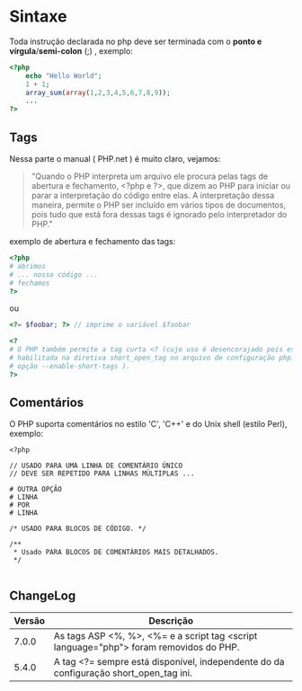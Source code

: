 # Sintaxe

Toda instrução declarada no php deve ser terminada com o **ponto e vírgula**/**semi-colon** (;) , exemplo:

````php
<?php
    echo "Hello World";
    1 + 1;
    array_sum(array(1,2,3,4,5,6,7,8,9));
    ...
?>    
````    

## Tags

Nessa parte o manual ( PHP.net ) é muito claro, vejamos:

> "Quando o PHP interpreta um arquivo ele procura pelas tags de abertura e fechamento, \<?php e ?\>, que dizem ao PHP 
> para iniciar ou parar a interpretação do código entre elas. A interpretação dessa maneira, permite o PHP ser incluído em vários tipos de documentos, pois tudo que está fora dessas tags é ignorado pelo interpretador do PHP."

exemplo de abertura e fechamento das tags:

````php
<?php 
# abrimos
# ... nosso código ...
# fechamos
?> 
````
ou
 
````php
<?= $foobar; ?> // imprime o variável $foobar
````

````php
<?
# O PHP também permite a tag curta <? (cujo uso é desencorajado pois essa opção está disponível somente quando
# habilitada na diretiva short_open_tag no arquivo de configuração php.ini, ou quando o PHP tiver sido compilado com a
# opção --enable-short-tags ).
?> 
````

## Comentários

O PHP suporta comentários no estilo 'C', 'C++' e do Unix shell (estilo Perl), exemplo:

````
<?php

// USADO PARA UMA LINHA DE COMENTÁRIO ÚNICO
// DEVE SER REPETIDO PARA LINHAS MÚLTIPLAS ...

# OUTRA OPÇÃO 
# LINHA
# POR
# LINHA

/* USADO PARA BLOCOS DE CÓDIGO. */

/**
 * Usado PARA BLOCOS DE COMENTÁRIOS MAIS DETALHADOS.
 */


````

## ChangeLog

|Versão	|Descrição                                                                                  |
|-------|-------------------------------------------------------------------------------------------|
|7.0.0  |As tags ASP <%, %>, <%= e a script tag \<script language="php"\> foram removidos do PHP.   |
|5.4.0  |A tag <?= sempre está disponível, independente do da configuração short_open_tag ini.      |
